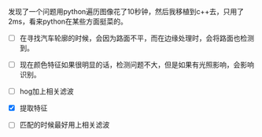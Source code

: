 发现了一个问题用python遍历图像花了10秒钟，然后我移植到c++去，只用了2ms，看来python在某些方面挺菜的。

- [ ] 在寻找汽车轮廓的时候，会因为路面不平，而在边缘处理时，会将路面也检测到。
- [ ] 现在颜色特征如果很明显的话，检测问题不大，但是如果有光照影响，会影响识别。
- [ ] hog加上相关滤波
- [x] 提取特征
- [ ] 匹配的时候最好用上相关滤波

